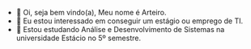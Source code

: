 - 👋 Oi, seja bem vindo(a), Meu nome é Arteiro.
- 👀 Eu estou interessado em conseguir um estágio ou emprego de TI.
- 🌱 Estou estudando Análise e Desenvolvimento de Sistemas na universidade Estácio no 5º semestre.

<!---
ArteiroSegundo/ArteiroSegundo is a ✨ special ✨ repository because its `README.md` (this file) appears on your GitHub profile.
You can click the Preview link to take a look at your changes.
--->
